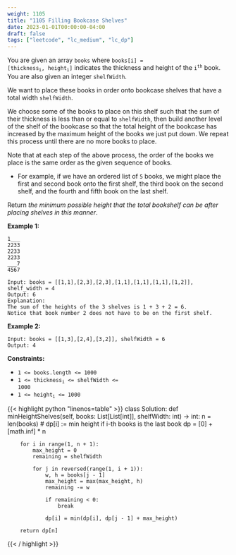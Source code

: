```yaml
---
weight: 1105
title: "1105 Filling Bookcase Shelves"
date: 2023-01-01T00:00:00-04:00
draft: false
tags: ["leetcode", "lc_medium", "lc_dp"]
---
```


You are given an array `books` where <code>books[i] = [thickness<sub>i</sub>, height<sub>i</sub>]</code> indicates the thickness and height of the <code>i<sup>th</sup></code> book. You are also given an integer `shelfWidth`.

We want to place these books in order onto bookcase shelves that have a total width `shelfWidth`.

We choose some of the books to place on this shelf such that the sum of their thickness is less than or equal to `shelfWidth`, then build another level of the shelf of the bookcase so that the total height of the bookcase has increased by the maximum height of the books we just put down. We repeat this process until there are no more books to place.

Note that at each step of the above process, the order of the books we place is the same order as the given sequence of books.

- For example, if we have an ordered list of `5` books, we might place the first and second book onto the first shelf, the third book on the second shelf, and the fourth and fifth book on the last shelf.

Return _the minimum possible height that the total bookshelf can be after placing shelves in this manner_.


**Example 1:**
```
1___
2233
2233
2233
___7
4567

Input: books = [[1,1],[2,3],[2,3],[1,1],[1,1],[1,1],[1,2]], shelf_width = 4
Output: 6
Explanation:
The sum of the heights of the 3 shelves is 1 + 3 + 2 = 6.
Notice that book number 2 does not have to be on the first shelf.
```
**Example 2:**
```
Input: books = [[1,3],[2,4],[3,2]], shelfWidth = 6
Output: 4
```

**Constraints:**
- `1 <= books.length <= 1000`
- <code>1 <= thickness<sub>i</sub> <= shelfWidth <= 1000</code>
- <code>1 <= height<sub>i</sub> <= 1000</code>

<div class="tabs"></div>
<div class="tab-content">
<div id="python" class="lang">
{{< highlight python "linenos=table" >}}
class Solution:
    def minHeightShelves(self, books: List[List[int]], shelfWidth: int) -> int:
        n = len(books)
        # dp[i] := min height if i-th books is the last book
        dp = [0] + [math.inf] * n

        for i in range(1, n + 1):
            max_height = 0
            remaining = shelfWidth
            
            for j in reversed(range(1, i + 1)):
                w, h = books[j - 1]
                max_height = max(max_height, h)
                remaining -= w
                
                if remaining < 0:
                    break
                
                dp[i] = min(dp[i], dp[j - 1] + max_height)
        
        return dp[n]
{{< / highlight >}}
</div>
</div>
